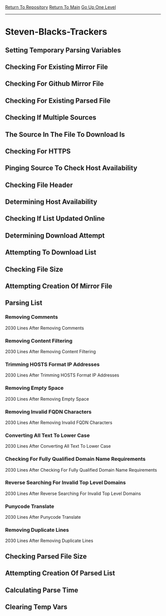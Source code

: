 [Return To Repository](https://github.com/DigitalWarrior/piholeparser/)
[Return To Main](https://github.com/DigitalWarrior/piholeparser/blob/master/RecentRunLogs/Mainlog.md)
[Go Up One Level](https://github.com/DigitalWarrior/piholeparser/blob/master/RecentRunLogs/TopLevelScripts/30-Processing-External-Blacklists.md)
____________________________________
# Steven-Blacks-Trackers
## Setting Temporary Parsing Variables
## Checking For Existing Mirror File
## Checking For Github Mirror File
## Checking For Existing Parsed File
## Checking If Multiple Sources
## The Source In The File To Download Is
## Checking For HTTPS
## Pinging Source To Check Host Availability
## Checking File Header
## Determining Host Availability
## Checking If List Updated Online
## Determining Download Attempt
## Attempting To Download List
## Checking File Size
## Attempting Creation Of Mirror File
## Parsing List
### Removing Comments
2030 Lines After Removing Comments
### Removing Content Filtering
2030 Lines After Removing Content Filtering
### Trimming HOSTS Format IP Addresses
2030 Lines After Trimming HOSTS Format IP Addresses
### Removing Empty Space
2030 Lines After Removing Empty Space
### Removing Invalid FQDN Characters
2030 Lines After Removing Invalid FQDN Characters
### Converting All Text To Lower Case
2030 Lines After Converting All Text To Lower Case
### Checking For Fully Qualified Domain Name Requirements
2030 Lines After Checking For Fully Qualified Domain Name Requirements
### Reverse Searching For Invalid Top Level Domains
2030 Lines After Reverse Searching For Invalid Top Level Domains
### Punycode Translate
2030 Lines After Punycode Translate
### Removing Duplicate Lines
2030 Lines After Removing Duplicate Lines
## Checking Parsed File Size
## Attempting Creation Of Parsed List
## Calculating Parse Time
## Clearing Temp Vars
